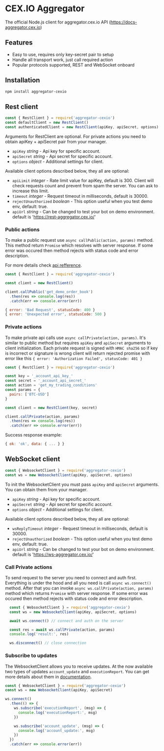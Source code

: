 # CEX.IO Aggregator

The official Node.js client for aggregator.cex.io API (https://docs-aggregator.cex.io)

## Features

- Easy to use, requires only key-secret pair to setup
- Handle all transport work, just call required action
- Popular protocols supported, REST and WebSocket onboard

## Installation

```bash
npm install aggregator-cexio
```

## Rest client

```js
const { RestClient } = require('aggregator-cexio')
const defaultClient = new RestClient()
const authenticatedClient = new RestClient(apiKey, apiSecret, options)
```

Arguments for RestClient are optional. For private actions you need to obtain apiKey + apiSecret pair from your manager.

- `apiKey` _string_ - Api key for specific account.
- `apiSecret` _string_ - Api secret for specific account.
- `options` _object_ - Additional settings for client.

Available client options described below, they all are optional:

- `apiLimit` _integer_ - Rate limit value for apiKey, default is 300.
  Client will check requests count and prevent from spam the server. You can ask to increase this limit.
- `timeout` _integer_ - Request timeout in milliseconds, default is 30000.
- `rejectUnauthorized` _boolean_ - This option useful when you test demo env, default: true.
- `apiUrl` _string_ - Can be changed to test your bot on demo environment.
  default is 'https://rest-aggregator.cex.io/'


### Public actions

To make a public request use `async callPublic(action, params)` method.
This method return `Promise` which resolves with server response.
If some error was occured then method rejects with status code and error description.

For more details check [api refference](https://docs-aggregator.cex.io).

```js
const { RestClient } = require('aggregator-cexio')

const client = new RestClient()

client.callPublic('get_demo_order_book')
  .then(res => console.log(res))
  .catch(err => console.error(err))
```

```js
{ error: 'Bad Request', statusCode: 400 }
{ error: 'Unexpected error', statusCode: 500 }
```

### Private actions

To make private api calls use `async callPrivate(action, params)`. It's similar to public method but requires `apiKey` and `apiSecret` arguments to client initialization. Each private request is signed with `HMAC sha256` so if key is incorrect or signature is wrong client will return rejected promise with error like this `{ error: 'Authorization Failed', statusCode: 401 }`

```js
const { RestClient } = require('aggregator-cexio')

const key = '_account_api_key_'
const secret = '_account_api_secret_'
const action = 'get_my_trading_conditions'
const params = {
  pairs: ['BTC-USD']
}

const client = new RestClient(key, secret)

client.callPrivate(action, params)
  .then(res => console.log(res))
  .catch(err => console.error(err))
```

Success response example:

```js
{ ok: 'ok', data: { ... } }
```

## WebSocket client

```js
const { WebsocketClient } = require('aggregator-cexio')
const ws = new WebsocketClient(apiKey, apiSecret, options)
```

To init the WebsocketClient you must pass `apiKey` and `apiSecret` arguments. You can obtain them from your manager.

- `apiKey` _string_ - Api key for specific account.
- `apiSecret` _string_ - Api secret for specific account.
- `options` _object_ - Additional settings for client.

Available client options described below, they all are optional:

- `wsReplyTimeout` _integer_ - Request timeout in milliseconds, default is 30000.
- `rejectUnauthorized` _boolean_ - This option useful when you test demo env, default: true.
- `apiUrl` _string_ - Can be changed to test your bot on demo environment.
  default is 'https://ws-aggregator.cex.io/'


### Call Private actions
To send request to the server you need to connect and auth first. Everything is under the hood and all you need is call `async ws.connect()` method. After that you can invoke `async ws.callPrivate(action, params)` method which returns `Promise` with server response.
If some error was occured then method rejects with status code and error description.

```js
  const { WebsocketClient } = require('aggregator-cexio')
  const ws = new WebsocketClient(apiKey, apiSecret, options)

  await ws.connect() // connect and auth on the server

  const res = await ws.callPrivate(action, params)
  console.log('result:', res)

  ws.disconnect() // close connection
```

### Subscribe to updates
The WebsocketClient allows you to receive updates. At the now available two types of updates `account_update` and `executionReport`. You can get more details about them in [documentation](https://docs-aggregator.cex.io/#websocket-account-events).

```js
const { WebsocketClient } = require('aggregator-cexio')
const ws = new WebsocketClient(apiKey, apiSecret)

ws.connect()
  .then(() => {
    ws.subscribe('executionReport', (msg) => {
      console.log('executionReport:', msg)
    })

    ws.subscribe('account_update', (msg) => {
      console.log('account_update:', msg)
    })
  })
  .catch(err => console.error(err))
```